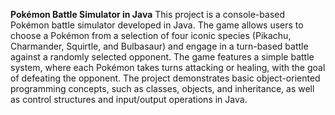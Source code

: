 **Pokémon Battle Simulator in Java**
This project is a console-based Pokémon battle simulator developed in Java. 
The game allows users to choose a Pokémon from a selection of four iconic species (Pikachu, Charmander, Squirtle, and Bulbasaur) and engage in a turn-based battle against a randomly selected opponent. 
The game features a simple battle system, where each Pokémon takes turns attacking or healing, with the goal of defeating the opponent. 
The project demonstrates basic object-oriented programming concepts, such as classes, objects, and inheritance, as well as control structures and input/output operations in Java.
